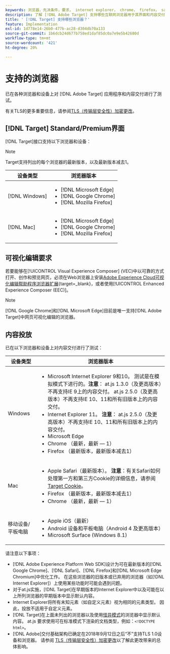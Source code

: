 ```yaml
---
keywords: 浏览器，先决条件，要求， internet explorer， chrome， firefox， safari， android， surface，浏览器0
description: 了解 [!DNL Adobe Target] 支持哪些互联网浏览器用于其界面和内容交付。
title: ' [!DNL Target] 支持哪些浏览器？'
feature: Implementation
exl-id: 1d778e14-26b0-477b-ac28-d304db70a133
source-git-commit: 1b6dcb24d677b758ed1daf85dc0a7e9e5b42680d
workflow-type: tm+mt
source-wordcount: '421'
ht-degree: 20%

---
```


# 支持的浏览器

已在各种浏览器和设备上对 [!DNL Adobe Target] 应用程序和内容交付进行了测试。

有关TLS的更多重要信息，请参阅[TLS（传输层安全性）加密更改](tls-transport-layer-security-encryption.md)。

## [!DNL Target] Standard/Premium界面

[!DNL Target]接口支持以下浏览器和设备：

>[!NOTE]
>
>Target支持列出的每个浏览器的最新版本，以及最新版本减去1。


| 设备类型 | 浏览器版本 |
|--- |--- |
| [!DNL Windows] | <ul><li>[!DNL Microsoft Edge]</li><li>[!DNL Google Chrome]</li><li>[!DNL Mozilla Firefox]</li></ul> |
| [!DNL Mac] | <ul><li>[!DNL Microsoft Edge]</li><li>[!DNL Google Chrome]</li><li>[!DNL Mozilla Firefox]</li></ul> |

## 可视化编辑要求

若要能够在[!UICONTROL Visual Experience Composer] (VEC)中以可靠的方式打开、创作和预览网页，必须在Web浏览器上安装[Adobe Experience Cloud可视化编辑帮助程序浏览器扩展](https://experienceleague.adobe.com/en/docs/target/using/experiences/vec/troubleshoot-composer/visual-editing-helper-extension){target=_blank}，或者使用[!UICONTROL Enhanced Experience Composer (EEC)]。

>[!NOTE]
>
>[!DNL Google Chrome]和[!DNL Microsoft Edge]目前是唯一支持[!DNL Adobe Target]中网页可视化编辑的浏览器。


## 内容投放

已在以下浏览器和设备上对内容交付进行了测试：

| 设备类型 | 浏览器版本 |
|--- |--- |
| Windows | <ul><li>Microsoft Internet Explorer 9和10。 测试是在模拟模式下进行的。**注意**： at.js 1.3.0（及更高版本）不再支持IE 9上的内容交付。 at.js 2.5.0（及更高版本）不再支持IE 10、11和所有旧版本上的内容交付。</li><li>Internet Explorer 11。 **注意**： at.js 2.5.0（及更高版本）不再支持IE 10、11和所有旧版本上的内容交付。</li><li>Microsoft Edge</li><li>Chrome （最新，最新 — 1）</li><li>Firefox （最新版本，最新版本减去1）</li></ul> |
| Mac | <ul><li>Apple Safari（最新版本）。 **注意**：有关Safari如何处理第一方和第三方Cookie的详细信息，请参阅[Target Cookie](../implement/client-side/atjs/atjs-cookies.md)。</li><li>Firefox （最新版本，最新版本减去1）</li><li>Chrome （最新，最新 — 1）</li></ul> |
| 移动设备/平板电脑 | <ul><li>Apple iOS（最新）</li><li>Android 设备和平板电脑（Android 4 及更高版本）</li><li>Microsoft Surface (Windows 8.1)</li></ul> |

请注意以下事项：

* [!DNL Adobe Experience Platform Web SDK]设计为可在最新版本的[!DNL Google Chrome]、[!DNL Safari]、[!DNL Firefox]和[!DNL Microsoft Edge Chromium]中优化工作。 在这些浏览器的旧版本或已弃用的浏览器（如[!DNL Internet Explorer]）上使用某些功能时可能会遇到问题。
* 对于at.js实施，[!DNL Target]在早期版本的Internet Explorer中以及可能在以上所列浏览器的早期版本中显示默认内容。
* Internet Explorer将所有未知元素（如自定义元素）视为相同的元素类型。 因此，投放不适用于自定义元素。
* [!DNL Target]在上面未列出的浏览器以及使用[怪异模式](https://en.wikipedia.org/wiki/Quirks_mode)的浏览器中显示默认内容。 at.js 要求使用可在标准模式下渲染的文档类型，例如：`<!DOCTYPE html>`。
* [!DNL Adobe]交付基础架构已确定在2018年9月12日之后“不”支持TLS 1.0设备和浏览器。 请参阅 [TLS（传输层安全性）加密更改](../before-implement/tls-transport-layer-security-encryption.md)以了解此更改带来的总体影响。
